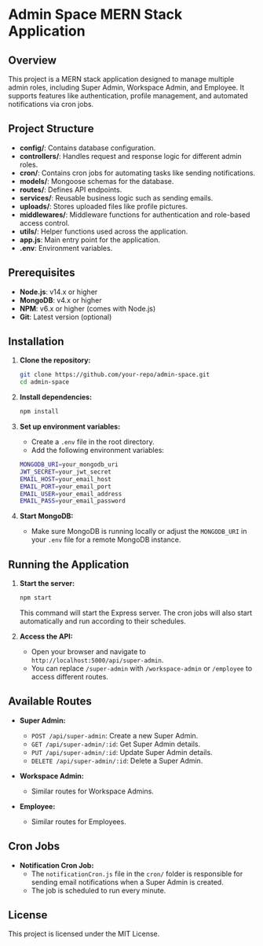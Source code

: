 
# Admin Space MERN Stack Application

## Overview
This project is a MERN stack application designed to manage multiple admin roles, including Super Admin, Workspace Admin, and Employee. It supports features like authentication, profile management, and automated notifications via cron jobs.

## Project Structure
- **config/**: Contains database configuration.
- **controllers/**: Handles request and response logic for different admin roles.
- **cron/**: Contains cron jobs for automating tasks like sending notifications.
- **models/**: Mongoose schemas for the database.
- **routes/**: Defines API endpoints.
- **services/**: Reusable business logic such as sending emails.
- **uploads/**: Stores uploaded files like profile pictures.
- **middlewares/**: Middleware functions for authentication and role-based access control.
- **utils/**: Helper functions used across the application.
- **app.js**: Main entry point for the application.
- **.env**: Environment variables.

## Prerequisites
- **Node.js**: v14.x or higher
- **MongoDB**: v4.x or higher
- **NPM**: v6.x or higher (comes with Node.js)
- **Git**: Latest version (optional)

## Installation

1. **Clone the repository:**

   ```bash
   git clone https://github.com/your-repo/admin-space.git
   cd admin-space
   ```

2. **Install dependencies:**

   ```bash
   npm install
   ```

3. **Set up environment variables:**

   - Create a `.env` file in the root directory.
   - Add the following environment variables:

   ```bash
   MONGODB_URI=your_mongodb_uri
   JWT_SECRET=your_jwt_secret
   EMAIL_HOST=your_email_host
   EMAIL_PORT=your_email_port
   EMAIL_USER=your_email_address
   EMAIL_PASS=your_email_password
   ```

4. **Start MongoDB:**
   - Make sure MongoDB is running locally or adjust the `MONGODB_URI` in your `.env` file for a remote MongoDB instance.

## Running the Application

1. **Start the server:**

   ```bash
   npm start
   ```

   This command will start the Express server. The cron jobs will also start automatically and run according to their schedules.

2. **Access the API:**
   - Open your browser and navigate to `http://localhost:5000/api/super-admin`.
   - You can replace `/super-admin` with `/workspace-admin` or `/employee` to access different routes.

## Available Routes

- **Super Admin:**
  - `POST /api/super-admin`: Create a new Super Admin.
  - `GET /api/super-admin/:id`: Get Super Admin details.
  - `PUT /api/super-admin/:id`: Update Super Admin details.
  - `DELETE /api/super-admin/:id`: Delete a Super Admin.

- **Workspace Admin:**
  - Similar routes for Workspace Admins.

- **Employee:**
  - Similar routes for Employees.

## Cron Jobs

- **Notification Cron Job:**
  - The `notificationCron.js` file in the `cron/` folder is responsible for sending email notifications when a Super Admin is created.
  - The job is scheduled to run every minute.

## License
This project is licensed under the MIT License.
